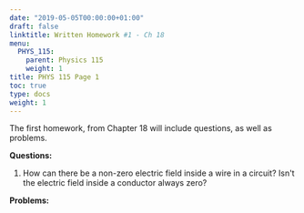 ```yaml
---
date: "2019-05-05T00:00:00+01:00"
draft: false
linktitle: Written Homework #1 - Ch 18
menu:
  PHYS_115:
    parent: Physics 115
    weight: 1
title: PHYS 115 Page 1
toc: true
type: docs
weight: 1
---
```


The first homework, from Chapter 18 will include questions, as well as problems. 

**Questions:**
1. How can there be a non-zero electric field inside a wire in a circuit?  Isn't the electric field inside a conductor always zero?

**Problems:**
